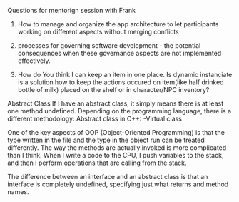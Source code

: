 Questions for mentorign session with Frank

1. How to manage and organize the app architecture to let participants working 
    on different aspects without merging conflicts
    
2. processes for governing software development -
the potential consequences when these governance aspects are not implemented effectively. 

3. How do You think I can keep an item in one place. Is dynamic instanciate is a solution
    how to keep the actions occured on item(like half drinked bottle of milk)
    placed on the shelf or in character/NPC inventory?





Abstract Class
If I have an abstract class, it simply means there is at least one method undefined. Depending on the programming language, there is a different methodology:
Abstract class in C++:
-Virtual class

One of the key aspects of OOP (Object-Oriented Programming) is that the type written in the file and the type in the object run can be treated differently.
The way the methods are actually invoked is more complicated than I think.
When I write a code to the CPU, I push variables to the stack, and then I perform operations that are calling from the stack.

The difference between an interface and an abstract class is that an interface is completely undefined, specifying just what returns and method names.